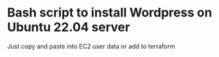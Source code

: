 # Bash script to install Wordpress on Ubuntu 22.04 server

Just copy and paste into EC2 user data or add to terraform
